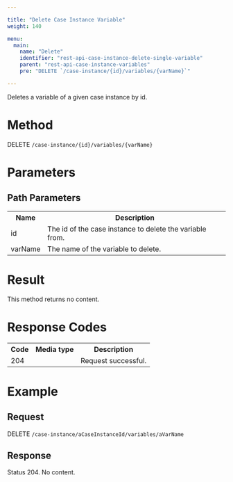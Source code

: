 ```yaml
---

title: "Delete Case Instance Variable"
weight: 140

menu:
  main:
    name: "Delete"
    identifier: "rest-api-case-instance-delete-single-variable"
    parent: "rest-api-case-instance-variables"
    pre: "DELETE `/case-instance/{id}/variables/{varName}`"

---
```



Deletes a variable of a given case instance by id.


# Method


DELETE `/case-instance/{id}/variables/{varName}`


# Parameters

## Path Parameters

<table class="table table-striped">
  <tr>
    <th>Name</th>
    <th>Description</th>
  </tr>
  <tr>
    <td>id</td>
    <td>The id of the case instance to delete the variable from.</td>
  </tr>
  <tr>
    <td>varName</td>
    <td>The name of the variable to delete.</td>
  </tr>
</table>


# Result

This method returns no content.


# Response Codes


<table class="table table-striped">
  <tr>
    <th>Code</th>
    <th>Media type</th>
    <th>Description</th>
  </tr>
  <tr>
    <td>204</td>
    <td></td>
    <td>Request successful.</td>
  </tr>
</table>


# Example

## Request

DELETE `/case-instance/aCaseInstanceId/variables/aVarName`

## Response

Status 204. No content.
